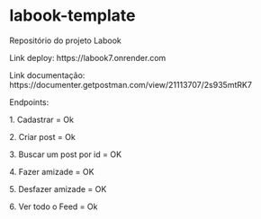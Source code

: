 # labook-template
<p>Repositório do projeto Labook<p>

<p>Link deploy: https://labook7.onrender.com<p>

<p>Link documentação: https://documenter.getpostman.com/view/21113707/2s935mtRK7<p>

<p>Endpoints:<p>
<p>1. Cadastrar = Ok<p>
<p>2. Criar post = Ok<p>
<p>3. Buscar um post por id = OK<p>
<p>4. Fazer amizade = OK<p>
<p>5. Desfazer amizade = OK<p>
<p>6. Ver todo o Feed = Ok<p>
